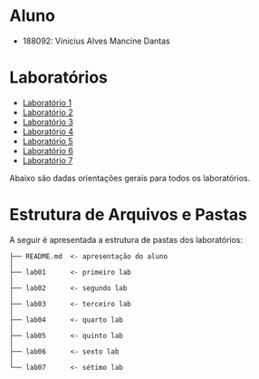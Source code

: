 # Aluno
* 188092: Vinicius Alves Mancine Dantas

# Laboratórios
* [Laboratório 1](lab01/)
* [Laboratório 2](lab02/)
* [Laboratório 3](lab03/)
* [Laboratório 4](lab04/)
* [Laboratório 5](lab05/)
* [Laboratório 6](lab06/)
* [Laboratório 7](lab07/)

Abaixo são dadas orientações gerais para todos os laboratórios.

# Estrutura de Arquivos e Pastas

A seguir é apresentada a estrutura de pastas dos laboratórios:

~~~
├── README.md  <- apresentação do aluno
│
├── lab01      <- primeiro lab
│
├── lab02      <- segundo lab
│
├── lab03      <- terceiro lab
│
├── lab04      <- quarto lab
│
├── lab05      <- quinto lab
│
├── lab06      <- sexto lab
│
└── lab07      <- sétimo lab
~~~
